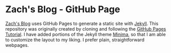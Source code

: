 # Zach's Blog - GitHub Page
[Zach's Blog](https://blog.zakkaru.xyz) uses GitHub Pages to generate a static site with [Jekyll](https://jekyllrb.com/). This repository was originally created by cloning and following the [GitHub Pages Tutorial](https://github.com/skills/github-pages). I have added portions of the Jekyll theme [Minima](https://github.com/jekyll/minima), so that I am able to customize the layout to my liking. I prefer plain, straightforward webpages.
